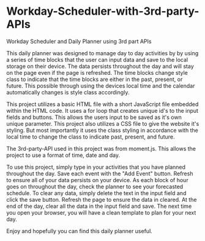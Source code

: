 # Workday-Scheduler-with-3rd-party-APIs

Workday Scheduler and Daily Planner using 3rd part APIs



This daily planner was designed to manage day to day activities by by using a series of time blocks that the user can 
input data and save to the local storage on their device. The data persists throughout the day and will stay on the page
even if the page is refreshed. The time blocks change style class to indicate that the time blocks are either in the past,
present, or future. This possible through using the devices local time and the calendar automatically changes is style class
accordingly.

This project utilizes a basic HTML file with a short JavaScript file embedded within the HTML code. It uses a for loop that creates
unique id's to the input fields and buttons. This allows the users input to be saved as it's own unique parameter. This project also utilizes
a CSS file to give the website it's styling. But most importantly it uses the class styling in accordance with the local time to change the class
to indicate past, present, and future.

The 3rd-party-API used in this project was from moment.js. This allows the project to use a format of time, date and day.

To use this project, simply type in your activities that you have planned throughout the day. Save each event with the "Add Event" button. Refresh to
ensure all of your data persists on your device. As each block of hour goes on throughout the day, check the planner to see your forecasted schedule.
To clear any data, simply delete the text in the input field and click the save button. Refresh the page to ensure the data in cleared. At the end of the day, clear
all the data in the input field and save. The next time you open your browser, you will have a clean template to plan for your next day.

Enjoy and hopefully you can find this daily planner useful.
